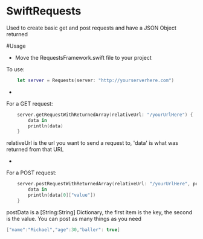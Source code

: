 # SwiftRequests
Used to create basic get and post requests and have a JSON Object returned

#Usage
* Move the RequestsFramework.swift file to your project


To use:
```swift
    let server = Requests(server: "http://yourserverhere.com")
```
-



For a GET request:
```swift
    server.getRequestWithReturnedArray(relativeUrl: "/yourUrlHere") {
        data in
        println(data)
    }
```
relativeUrl is the url you want to send a request to, 'data' is what was returned from that URL

-



For a POST request:
```swift
    server.postRequestWithReturnedArray(relativeUrl: "/yourUrlHere", postData: ["key":"value"]) {
        data in
        println(data[0]["value"])
    }
```
postData is a [String:String] Dictionary, the first item is the key, the second is the value.
You can post as many things as you need
```swift
["name":"Michael","age":30,"baller": true]
```




